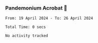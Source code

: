 ### Pandemonium Acrobat 🤸

<!--START_SECTION:waka-->

```all_time
From: 19 April 2024 - To: 26 April 2024

Total Time: 0 secs

No activity tracked
```

<!--END_SECTION:waka-->
